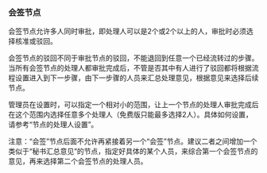 ### 会签节点

会签节点允许多人同时审批，即处理人可以是2个或2个以上的人，审批时必须选择核准或驳回。

会签节点的驳回不同于审批节点的驳回，不能退回到任意一个已经流转过的步骤。当所有会签节点的处理人都审批完成后，不管是否其中有人进行了驳回都将根据流程设置进入到下一步骤，由下一步骤的人员来汇总处理意见，根据意见来选择后续节点。

管理员在设置时，可以指定一个相对小的范围，让上一个节点的处理人审批完成后在这个范围内选择任意多个处理人（免费版只能最多选择2人）。具体如何设置，请参考“节点的处理人设置”。

注意：“会签”节点后面不允许再紧接着另一个“会签”节点。建议二者之间增加一个类似于“秘书汇总意见”的节点，指定好具体的某个人员，来综合第一个会签节点的意见，再来选择第二个会签节点的处理人员。

